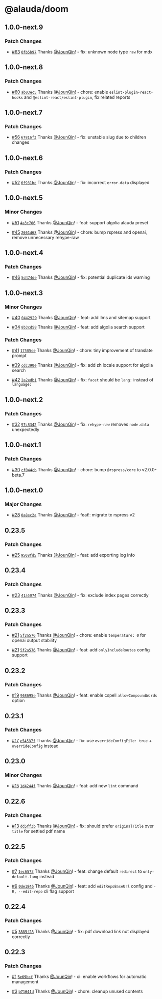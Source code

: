 # @alauda/doom

## 1.0.0-next.9

### Patch Changes

- [#63](https://github.com/alauda/doom/pull/63) [`0fb5b97`](https://github.com/alauda/doom/commit/0fb5b977d90d913c6baa173ccec646607d899854) Thanks [@JounQin](https://github.com/JounQin)! - fix: unknown node type `raw` for mdx

## 1.0.0-next.8

### Patch Changes

- [#60](https://github.com/alauda/doom/pull/60) [`ab03ec5`](https://github.com/alauda/doom/commit/ab03ec532e8f85ab5d27244d1945e3e00998073d) Thanks [@JounQin](https://github.com/JounQin)! - chore: enable `eslint-plugin-react-hooks` and `@eslint-react/eslint-plugin`, fix related reports

## 1.0.0-next.7

### Patch Changes

- [#56](https://github.com/alauda/doom/pull/56) [`67816f3`](https://github.com/alauda/doom/commit/67816f34e95181f276024bba68eb882535ead48b) Thanks [@JounQin](https://github.com/JounQin)! - fix: unstable slug due to children changes

## 1.0.0-next.6

### Patch Changes

- [#52](https://github.com/alauda/doom/pull/52) [`6f931bc`](https://github.com/alauda/doom/commit/6f931bca403915ce64d025005790494d0d9a432e) Thanks [@JounQin](https://github.com/JounQin)! - fix: incorrect `error.data` displayed

## 1.0.0-next.5

### Minor Changes

- [#51](https://github.com/alauda/doom/pull/51) [`4a3c706`](https://github.com/alauda/doom/commit/4a3c7068f9d21c8cf9154a925b4debb4c842dc5a) Thanks [@JounQin](https://github.com/JounQin)! - feat: support algolia alauda preset

- [#45](https://github.com/alauda/doom/pull/45) [`2661d68`](https://github.com/alauda/doom/commit/2661d68d4e42adf19b23f3ad6270fea4eda42733) Thanks [@JounQin](https://github.com/JounQin)! - chore: bump rspress and openai, remove unnecessary rehype-raw

## 1.0.0-next.4

### Patch Changes

- [#46](https://github.com/alauda/doom/pull/46) [`5d474de`](https://github.com/alauda/doom/commit/5d474deccbe75d6d8f52ddd09645b132f9901bb2) Thanks [@JounQin](https://github.com/JounQin)! - fix: potential duplicate ids warning

## 1.0.0-next.3

### Minor Changes

- [#40](https://github.com/alauda/doom/pull/40) [`0442929`](https://github.com/alauda/doom/commit/04429292a53c9ce857e11370d5f04a3ae0921069) Thanks [@JounQin](https://github.com/JounQin)! - feat: add llms and sitemap support

- [#34](https://github.com/alauda/doom/pull/34) [`8b3cd58`](https://github.com/alauda/doom/commit/8b3cd589de5242e63ab0d11520f7740bd9b32944) Thanks [@JounQin](https://github.com/JounQin)! - feat: add algolia search support

### Patch Changes

- [#41](https://github.com/alauda/doom/pull/41) [`17585ce`](https://github.com/alauda/doom/commit/17585ce903ed4d7ffc4b32c2ff62b096684dc698) Thanks [@JounQin](https://github.com/JounQin)! - chore: tiny improvement of translate prompt

- [#39](https://github.com/alauda/doom/pull/39) [`cdc390e`](https://github.com/alauda/doom/commit/cdc390e66f20710057f7253b3ade7f282b664e84) Thanks [@JounQin](https://github.com/JounQin)! - fix: add zh locale support for algolia search

- [#42](https://github.com/alauda/doom/pull/42) [`2a2edb1`](https://github.com/alauda/doom/commit/2a2edb1b7c1afd96529c3f7864f4f54cc952a204) Thanks [@JounQin](https://github.com/JounQin)! - fix: `facet` should be `lang:` instead of `language:`

## 1.0.0-next.2

### Patch Changes

- [#32](https://github.com/alauda/doom/pull/32) [`97c8342`](https://github.com/alauda/doom/commit/97c83425485f065ff7953ffce167d5b2c61379ba) Thanks [@JounQin](https://github.com/JounQin)! - fix: `rehype-raw` removes `node.data` unexpectedly

## 1.0.0-next.1

### Patch Changes

- [#30](https://github.com/alauda/doom/pull/30) [`cf044cb`](https://github.com/alauda/doom/commit/cf044cb249425f55ba1e7afe04adb16e6a3b00ae) Thanks [@JounQin](https://github.com/JounQin)! - chore: bump `@rspress/core` to v2.0.0-beta.7

## 1.0.0-next.0

### Major Changes

- [#28](https://github.com/alauda/doom/pull/28) [`0a8ec2a`](https://github.com/alauda/doom/commit/0a8ec2a0dfb207eeee767ca677a529c97080a0bc) Thanks [@JounQin](https://github.com/JounQin)! - feat!: migrate to rspress v2

## 0.23.5

### Patch Changes

- [#25](https://github.com/alauda/doom/pull/25) [`9508fd5`](https://github.com/alauda/doom/commit/9508fd5d22c8224dacdfe187aa7cb468d4099260) Thanks [@JounQin](https://github.com/JounQin)! - feat: add exporting log info

## 0.23.4

### Patch Changes

- [#23](https://github.com/alauda/doom/pull/23) [`41a5074`](https://github.com/alauda/doom/commit/41a50743efc2c7a31a1fdf3da682cacc71aacc18) Thanks [@JounQin](https://github.com/JounQin)! - fix: exclude index pages correctly

## 0.23.3

### Patch Changes

- [#21](https://github.com/alauda/doom/pull/21) [`5f2a576`](https://github.com/alauda/doom/commit/5f2a57685190117127efc61aa27b7e07b332a756) Thanks [@JounQin](https://github.com/JounQin)! - chore: enable `temperature: 0` for openai output stability

- [#21](https://github.com/alauda/doom/pull/21) [`5f2a576`](https://github.com/alauda/doom/commit/5f2a57685190117127efc61aa27b7e07b332a756) Thanks [@JounQin](https://github.com/JounQin)! - feat: add `onlyIncludeRoutes` config support

## 0.23.2

### Patch Changes

- [#19](https://github.com/alauda/doom/pull/19) [`968695e`](https://github.com/alauda/doom/commit/968695e3795b5387f2ff0236e35fb4a230f9acaa) Thanks [@JounQin](https://github.com/JounQin)! - feat: enable cspell `allowCompoundWords` option

## 0.23.1

### Patch Changes

- [#17](https://github.com/alauda/doom/pull/17) [`e54587f`](https://github.com/alauda/doom/commit/e54587f029ff017b24ef8ca300c506cc523b8fd4) Thanks [@JounQin](https://github.com/JounQin)! - fix: use `overrideConfigFile: true` + `overrideConfig` instead

## 0.23.0

### Minor Changes

- [#15](https://github.com/alauda/doom/pull/15) [`1d4244f`](https://github.com/alauda/doom/commit/1d4244f702cb37ec6b117bf147d2e0bc7296505a) Thanks [@JounQin](https://github.com/JounQin)! - feat: add new `lint` command

## 0.22.6

### Patch Changes

- [#13](https://github.com/alauda/doom/pull/13) [`dd5ff3b`](https://github.com/alauda/doom/commit/dd5ff3bf8903e0adb5652574026a5fd71cc18bf1) Thanks [@JounQin](https://github.com/JounQin)! - fix: should prefer `originalTitle` over `title` for settled pdf name

## 0.22.5

### Patch Changes

- [#7](https://github.com/alauda/doom/pull/7) [`1ec6573`](https://github.com/alauda/doom/commit/1ec65734131f5e5460dfb85f5a5e43b4fb1e16d9) Thanks [@JounQin](https://github.com/JounQin)! - feat: change default `redirect` to `only-default-lang` instead

- [#9](https://github.com/alauda/doom/pull/9) [`0de1845`](https://github.com/alauda/doom/commit/0de184568541130a1c7c034687efdd951c1a28c5) Thanks [@JounQin](https://github.com/JounQin)! - feat: add `editRepoBaseUrl` config and `-R, --edit-repo` cli flag support

## 0.22.4

### Patch Changes

- [#5](https://github.com/alauda/doom/pull/5) [`3885f28`](https://github.com/alauda/doom/commit/3885f28347eb07b9bd5d5501bca2fef5b9f7249b) Thanks [@JounQin](https://github.com/JounQin)! - fix: pdf download link not displayed correctly

## 0.22.3

### Patch Changes

- [#1](https://github.com/alauda/Doom/pull/1) [`5e69bcf`](https://github.com/alauda/Doom/commit/5e69bcfeeaedc362025b931ee8d9cd63e5dfe99a) Thanks [@JounQin](https://github.com/JounQin)! - ci: enable workflows for automatic management

- [#3](https://github.com/alauda/Doom/pull/3) [`b71641d`](https://github.com/alauda/Doom/commit/b71641d2d1dcc9966cc424ddaa0ccc49a9108c76) Thanks [@JounQin](https://github.com/JounQin)! - chore: cleanup unused contents
